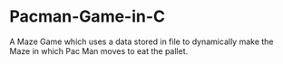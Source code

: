 # Pacman-Game-in-C
A Maze Game which uses a data stored in file to dynamically make the Maze in which Pac Man moves to eat the pallet.
